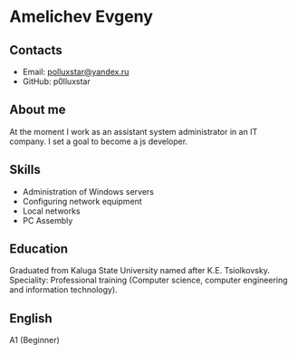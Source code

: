 # Amelichev Evgeny
## Contacts
* Email: polluxstar@yandex.ru
* GitHub: p0lluxstar
## About me
At the moment I work as an assistant system administrator in an IT company. I set a goal to become a js developer.
## Skills
* Administration of Windows servers
* Configuring network equipment
* Local networks
* PC Assembly
## Education
Graduated from Kaluga State University named after K.E. Tsiolkovsky. Speciality: Professional training (Computer science, computer engineering and information technology).
## English
A1 (Beginner)
